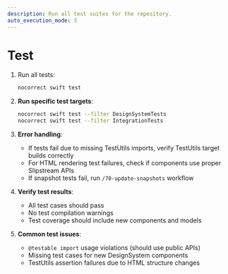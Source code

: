 ```yaml
---
description: Run all test suites for the repository.
auto_execution_mode: 3
---
```


# Test

1. Run all tests:
   ```bash
   nocorrect swift test
   ```

2. **Run specific test targets**:
   ```bash
   nocorrect swift test --filter DesignSystemTests
   nocorrect swift test --filter IntegrationTests
   ```

3. **Error handling**:
   - If tests fail due to missing TestUtils imports, verify TestUtils target builds correctly
   - For HTML rendering test failures, check if components use proper Slipstream APIs
   - If snapshot tests fail, run `/70-update-snapshots` workflow

4. **Verify test results**:
   - All test cases should pass
   - No test compilation warnings
   - Test coverage should include new components and models

5. **Common test issues**:
   - `@testable import` usage violations (should use public APIs)
   - Missing test cases for new DesignSystem components
   - TestUtils assertion failures due to HTML structure changes